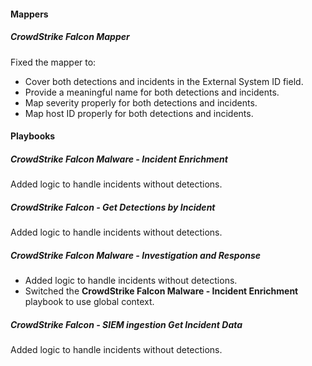 
#### Mappers
##### CrowdStrike Falcon Mapper
Fixed the mapper to:
- Cover both detections and incidents in the External System ID field.
- Provide a meaningful name for both detections and incidents.
- Map severity properly for both detections and incidents.
- Map host ID properly for both detections and incidents.


#### Playbooks
##### CrowdStrike Falcon Malware - Incident Enrichment
Added logic to handle incidents without detections.
##### CrowdStrike Falcon - Get Detections by Incident
Added logic to handle incidents without detections.
##### CrowdStrike Falcon Malware - Investigation and Response
- Added logic to handle incidents without detections.
- Switched the **CrowdStrike Falcon Malware - Incident Enrichment** playbook to use global context.
##### CrowdStrike Falcon - SIEM ingestion Get Incident Data
Added logic to handle incidents without detections.
